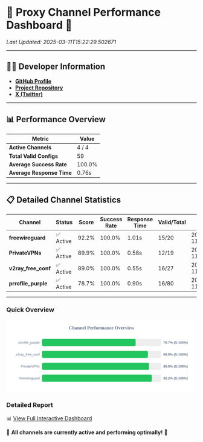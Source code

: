 # 🌟 Proxy Channel Performance Dashboard 🌟

_Last Updated: 2025-03-11T15:22:29.502671_

---

## 👩‍💻 Developer Information

- **[GitHub Profile](https://github.com/4n0nymou3)**  
- **[Project Repository](https://github.com/4n0nymou3/multi-proxy-config-fetcher)**  
- **[X (Twitter)](https://x.com/4n0nymou3)**  

---

## 📊 Performance Overview

| Metric                | Value       |
|-----------------------|-------------|
| **Active Channels**   | 4 / 4       |
| **Total Valid Configs** | 59          |
| **Average Success Rate** | 100.0%      |
| **Average Response Time** | 0.76s       |

---

## 📋 Detailed Channel Statistics

| Channel          | Status     | Score  | Success Rate | Response Time | Valid/Total | Last Success               |
|------------------|------------|--------|--------------|---------------|-------------|----------------------------|
| **freewireguard**  | ✅ Active  | 92.2%  | 100.0% | 1.01s         | 15/20       | 2025-03-11T15:22:29.500897 |
| **PrivateVPNs**  | ✅ Active  | 89.9%  | 100.0% | 0.58s         | 12/19       | 2025-03-11T15:22:28.467464 |
| **v2ray_free_conf**  | ✅ Active  | 89.0%  | 100.0% | 0.55s         | 16/27       | 2025-03-11T15:22:27.854349 |
| **prrofile_purple**  | ✅ Active  | 78.7%  | 100.0% | 0.90s         | 16/80       | 2025-03-11T15:22:27.268389 |

---

### Quick Overview
<div align="center">
  <a href="https://raw.githubusercontent.com/nullluser/NullRepo/refs/heads/main/assets/channel_stats_chart.svg">
    <img src="https://raw.githubusercontent.com/nullluser/NullRepo/refs/heads/main/assets/channel_stats_chart.svg" alt="Source Performance Statistics" width="800">
  </a>
</div>

### Detailed Report
📊 [View Full Interactive Dashboard](https://htmlpreview.github.io/?https://github.com/nullluser/NullRepo/blob/main/assets/performance_report.html)

🎉 **All channels are currently active and performing optimally!** 🎉
